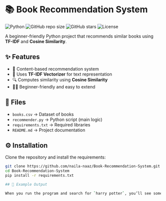 # 📚 Book Recommendation System

![Python](https://img.shields.io/badge/Python-3.8%2B-blue)
![GitHub repo size](https://img.shields.io/github/repo-size/naila-naaz/Book-Recommendation-System)
![GitHub stars](https://img.shields.io/github/stars/naila-naaz/Book-Recommendation-System?style=social)
![License](https://img.shields.io/badge/License-MIT-green)

A beginner-friendly Python project that recommends similar books using **TF-IDF** and **Cosine Similarity**.  


## ✨ Features
- 📖 Content-based recommendation system  
- 🧮 Uses **TF-IDF Vectorizer** for text representation  
- 🔍 Computes similarity using **Cosine Similarity**  
- 👩‍💻 Beginner-friendly and easy to extend  



## 📂 Files
- `books.csv` → Dataset of books  
- `recommender.py` → Python script (main logic)  
- `requirements.txt` → Required libraries  
- `README.md` → Project documentation  


## ⚙️ Installation

Clone the repository and install the requirements:

```bash
git clone https://github.com/naila-naaz/Book-Recommendation-System.git
cd Book-Recommendation-System
pip install -r requirements.txt

## 📸 Example Output

When you run the program and search for `harry potter`, you’ll see something like this:


